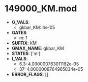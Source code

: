 # 149000_KM.mod

- **G_VALS**:
  - gkbar_KM: 4e-05
- **GATES**:
  - m: 1
- **SUFFIX**: KM
- **GMAX_NAME**: gkbar_KM
- **STATES**: ['m']
- **I_VALS**:
  - 6.3: 4.000000763011182e-05
  - 37: 4.0000008764965834e-05
- **ERROR_FLAGS**: []
